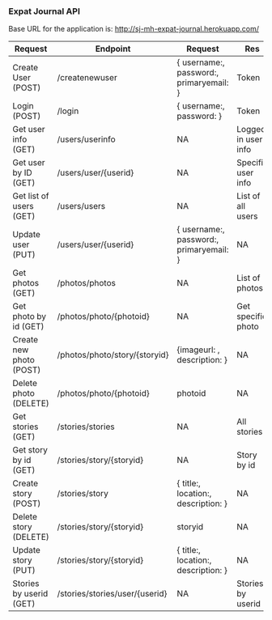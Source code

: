 ### Expat Journal API

Base URL for the application is:
http://sj-mh-expat-journal.herokuapp.com/

| Request                 | Endpoint                          | Request                                 | Res                  |
|-------------------------|-----------------------------------|-----------------------------------------|----------------------|
| Create User (POST)      | /createnewuser                    | { username:, password:, primaryemail: } | Token                |
| Login (POST)            | /login                            | { username:, password: }                | Token                |
| Get user info (GET)     | /users/userinfo                   | NA                                      | Logged in  user info |
| Get user by ID (GET)    | /users/user/{userid}              | NA                                      | Specific  user info  |
| Get list of users (GET) | /users/users                      | NA                                      | List of all users    |
| Update user (PUT)       | /users/user/{userid}              | { username:, password:, primaryemail: } | NA                   |
| Get photos (GET)        | /photos/photos                    | NA                                      | List of photos       |
| Get photo by id (GET)   | /photos/photo/{photoid}           | NA                                      | Get specific  photo  |
| Create new photo (POST) | /photos/photo/story/{storyid}     | {imageurl: ,  description: }            | NA                   |
| Delete photo (DELETE)   | /photos/photo/{photoid}           | photoid                                 | NA                   |
| Get stories (GET)       | /stories/stories                  | NA                                      | All stories          |
| Get story by id (GET)   | /stories/story/{storyid}          | NA                                      | Story by id          |
| Create story (POST)     | /stories/story                    | { title:, location:, description: }     | NA                   |
| Delete story (DELETE)   | /stories/story/{storyid}          | storyid                                 | NA                   |
| Update story (PUT)      | /stories/story/{storyid}          | { title:, location:, description: }     | NA                   |
| Stories by userid (GET) | /stories/stories/user/{userid}    | NA                                      | Stories by userid    |
